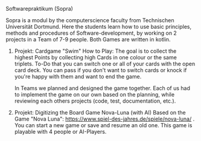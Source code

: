 Softwarepraktikum (Sopra)

Sopra is a modul by the computerscience faculty from Technischen Universität Dortmund. Here the students learn how to use basic principles, methods and procedures of Software-development, by working on 2 projects in a Team of 7-9 people. Both Games are written in kotlin.


1. Projekt: Cardgame "Swim"
	How to Play:
	The goal is to collect the highest Points by collecting high Cards in one colour or the same triplets. To-Do that you can switch one or all of your cards with the open card deck. You can pass if you don't want to switch cards or knock if you're happy with them and want to end the game.
	
	In Teams we planned and designed the game together. Each of us had to implement the game on our own based on the planning, while reviewing each others projects (code, test, documentation, etc.).

2. Projekt: Digitizing the Board Game Nova-Luna  (with AI)
 Based on the Game "Nova Luna": https://www.spiel-des-jahres.de/spiele/nova-luna/ .
 You can start a new game or save and resume an old one. This game is playable with 4 people or AI-Players.
 
 
